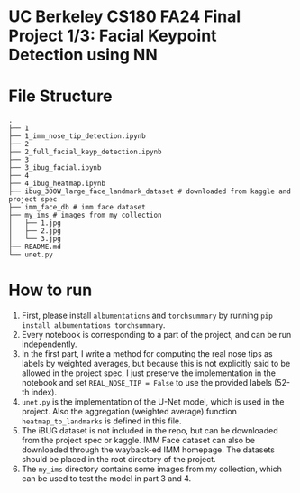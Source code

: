 # UC Berkeley CS180 FA24 Final Project 1/3: Facial Keypoint Detection using NN

# File Structure
```
.
├── 1
├── 1_imm_nose_tip_detection.ipynb
├── 2
├── 2_full_facial_keyp_detection.ipynb
├── 3
├── 3_ibug_facial.ipynb
├── 4
├── 4_ibug_heatmap.ipynb
├── ibug_300W_large_face_landmark_dataset # downloaded from kaggle and project spec
├── imm_face_db # imm face dataset
├── my_ims # images from my collection
│   ├── 1.jpg
│   ├── 2.jpg
│   └── 3.jpg
├── README.md
└── unet.py
```
# How to run
1. First, please install `albumentations` and `torchsummary` by running `pip install albumentations torchsummary`.
2. Every notebook is corresponding to a part of the project, and can be run independently.
3. In the first part, I write a method for computing the real nose tips as labels by weighted averages, but because this is not explicitly said to be allowed in the project spec, I just preserve the implementation in the notebook and set `REAL_NOSE_TIP = False` to use the provided labels (52-th index).
4. `unet.py` is the implementation of the U-Net model, which is used in the project. Also the aggregation (weighted average) function `heatmap_to_landmarks` is defined in this file.
5. The iBUG dataset is not included in the repo, but can be downloaded from the project spec or kaggle. IMM Face dataset can also be downloaded through the wayback-ed IMM homepage. The datasets should be placed in the root directory of the project.
6. The `my_ims` directory contains some images from my collection, which can be used to test the model in part 3 and 4.
